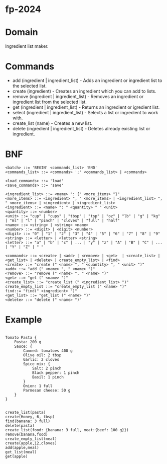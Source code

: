 # fp-2024

# Domain
Ingredient list maker. 

# Commands
 - add (ingredient | ingredient_list) - Adds an ingredient or ingredient list to the selected list.
 - create (ingredient) - Creates an ingredient which you can add to lists.
 - remove (ingredient | ingredient_list) - Removes an ingredient or ingredient list from the selected list.
 - get (ingredient | ingredient_list) - Returns an ingredient or igredient list.
 - select (ingredient | ingredient_list) - Selects a list or ingredient to work with.
 - create_list (name) - Creates a new list.
 - delete (ingredient | ingredient_list) - Deletes already existing list or ingredient.

# BNF
``` 
<batch> ::= 'BEGIN' <commands_list> 'END'
<commands_list> ::= <commands> ';' <commands_list> | <commands>

<load_commands> ::= 'load'
<save_commands> ::= 'save'

<ingredient_list> ::= <name> ": {" <more_items> "}" 
<more_items> ::= <ingredient> ", " <more_items> | <ingredient_list> ", " <more_items> | <ingredient> | <ingredient_list>
<ingredient> ::= <name> ": " <quantity> " " <unit>
<quantity> ::= <number>
<unit> ::= "cup" | "cups" | "tbsp" | "tsp" | "oz" | "lb" | "g" | "kg" | "ml" | "l" | "pinch" | "cloves" | "full" | "half"
<name> ::= <string> | <string> <name>
<number> ::= <digit> | <digit> <number>
<digit> ::= "0" | "1" | "2" | "3" | "4" | "5" | "6" | "7" | "8" | "9"
<string> ::= <letter> | <letter> <string>
<letter> ::= "a" | "b" | "c" | ... | "y" | "z" | "A" | "B" | "C" | ... | "Y" | "Z" | " "

<commands> ::= <create> | <add> | <remove> | <get>  | <create_list> | <get_list> | <delete> | create_empty_list> | <find>
<create> ::= "create (" <name> ", " <quantity> ", " <unit> ")"
<add> ::= "add (" <name> ", " <name> ")"
<remove> ::= "remove (" <name> ", " <name> ")" 
<get> ::= "get (" <name> ")" 
<create_list> ::= "create_list (" <ingredient_list> ")"
create_empty_list ::= "create_empty_list (" <name> ")"
find::= "find(" <ingredient> ")" 
<get_list> ::= "get_list (" <name> ")" 
<delete> ::= "delete (" <name> ")"
```

# Example

```

Tomato Pasta {
    Pasta: 200 g
    Sauce: {
        Canned: tomatoes 400 g
        Olive oil: 2 tbsp
        Garlic: 2 cloves
        Spice mix: {
            Salt: 2 pinch
            Black pepper: 1 pinch
            Basil: 1 pinch
        }
        Onion: 1 full
        Parmesan cheese: 50 g
    }
}


create_list(pasta)
create(Honey, 6, tbsp)
find(banana: 3 full)
delete(pasta)
create_list(food: {banana: 3 full, meat:{beef: 100 g}})
remove(banana,food)
create_empty_list(meal)
create(apple,12,cloves)
add(apple,meal)
get_list(meal)
get(apple)

```